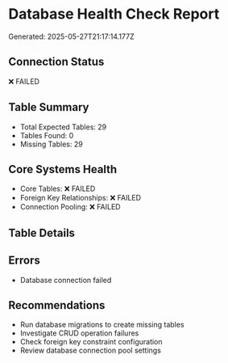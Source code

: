 
# Database Health Check Report
Generated: 2025-05-27T21:17:14.177Z

## Connection Status
❌ FAILED

## Table Summary
- Total Expected Tables: 29
- Tables Found: 0
- Missing Tables: 29

## Core Systems Health
- Core Tables: ❌ FAILED
- Foreign Key Relationships: ❌ FAILED
- Connection Pooling: ❌ FAILED

## Table Details


## Errors
- Database connection failed

## Recommendations
- Run database migrations to create missing tables
- Investigate CRUD operation failures
- Check foreign key constraint configuration
- Review database connection pool settings

